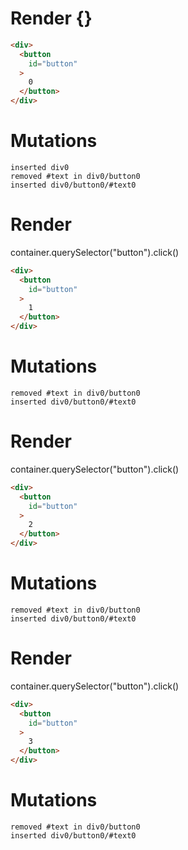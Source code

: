 # Render {}
```html
<div>
  <button
    id="button"
  >
    0
  </button>
</div>
```

# Mutations
```
inserted div0
removed #text in div0/button0
inserted div0/button0/#text0
```


# Render 
container.querySelector("button").click()

```html
<div>
  <button
    id="button"
  >
    1
  </button>
</div>
```

# Mutations
```
removed #text in div0/button0
inserted div0/button0/#text0
```


# Render 
container.querySelector("button").click()

```html
<div>
  <button
    id="button"
  >
    2
  </button>
</div>
```

# Mutations
```
removed #text in div0/button0
inserted div0/button0/#text0
```


# Render 
container.querySelector("button").click()

```html
<div>
  <button
    id="button"
  >
    3
  </button>
</div>
```

# Mutations
```
removed #text in div0/button0
inserted div0/button0/#text0
```